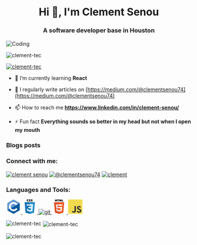 <h1 align="center">Hi 👋, I'm Clement Senou</h1>
<h3 align="center">A software developer base in Houston</h3>
<img align="center" alt="Coding" width="400" src="https://miro.medium.com/max/1360/0*7Q3yvSIv_t0ioJ-Z.gif">

<p align="left"> <img src="https://komarev.com/ghpvc/?username=clement-tec&label=Profile%20views&color=0e75b6&style=flat" alt="clement-tec" /> </p>

<p align="left"> <a href="https://github.com/ryo-ma/github-profile-trophy"><img src="https://github-profile-trophy.vercel.app/?username=clement-tec" alt="clement-tec" /></a> </p>

- 🌱 I’m currently learning **React**

- 📝 I regularly write articles on [https://medium.com/@clementsenou74](https://medium.com/@clementsenou74)

- 📫 How to reach me **https://www.linkedin.com/in/clement-senou/**

- ⚡ Fun fact **Everything sounds so better in my head but not when I open my mouth**

### Blogs posts
<!-- BLOG-POST-LIST:START -->
<!-- BLOG-POST-LIST:END -->

<h3 align="left">Connect with me:</h3>
<p align="left">
<a href="https://linkedin.com/in/clement senou" target="blank"><img align="center" src="https://raw.githubusercontent.com/rahuldkjain/github-profile-readme-generator/master/src/images/icons/Social/linked-in-alt.svg" alt="clement senou" height="30" width="40" /></a>
<a href="https://medium.com/@clementsenou74" target="blank"><img align="center" src="https://raw.githubusercontent.com/rahuldkjain/github-profile-readme-generator/master/src/images/icons/Social/medium.svg" alt="@clementsenou74" height="30" width="40" /></a>
<a href="https://discord.gg/clement" target="blank"><img align="center" src="https://raw.githubusercontent.com/rahuldkjain/github-profile-readme-generator/master/src/images/icons/Social/discord.svg" alt="clement" height="30" width="40" /></a>
</p>

<h3 align="left">Languages and Tools:</h3>
<p align="left"> <a href="https://www.cprogramming.com/" target="_blank" rel="noreferrer"> <img src="https://raw.githubusercontent.com/devicons/devicon/master/icons/c/c-original.svg" alt="c" width="40" height="40"/> </a> <a href="https://www.w3schools.com/css/" target="_blank" rel="noreferrer"> <img src="https://raw.githubusercontent.com/devicons/devicon/master/icons/css3/css3-original-wordmark.svg" alt="css3" width="40" height="40"/> </a> <a href="https://git-scm.com/" target="_blank" rel="noreferrer"> <img src="https://www.vectorlogo.zone/logos/git-scm/git-scm-icon.svg" alt="git" width="40" height="40"/> </a> <a href="https://www.w3.org/html/" target="_blank" rel="noreferrer"> <img src="https://raw.githubusercontent.com/devicons/devicon/master/icons/html5/html5-original-wordmark.svg" alt="html5" width="40" height="40"/> 
</a> <a href="https://developer.mozilla.org/en-US/docs/Web/JavaScript" target="_blank" rel="noreferrer"> <img src="https://raw.githubusercontent.com/devicons/devicon/master/icons/javascript/javascript-original.svg" alt="javascript" width="40" height="40"/> </a> </p>
<p><img align="left" src="https://github-readme-stats.vercel.app/api/top-langs?username=clement-tec&show_icons=true&locale=en&layout=compact" alt="clement-tec" /></p>

<p>&nbsp;<img align="center" src="https://github-readme-stats.vercel.app/api?username=clement-tec&show_icons=true&locale=en" alt="clement-tec" /></p>

<p><img align="center" src="https://github-readme-streak-stats.herokuapp.com/?user=clement-tec&" alt="clement-tec" /></p>
